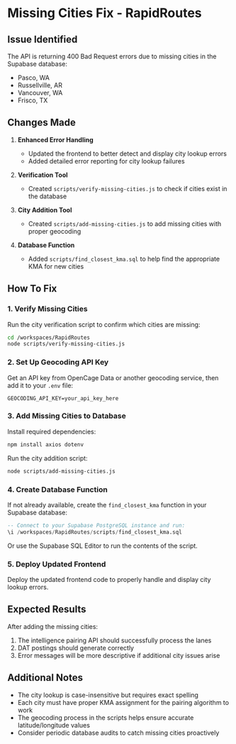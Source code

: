 # Missing Cities Fix - RapidRoutes

## Issue Identified

The API is returning 400 Bad Request errors due to missing cities in the Supabase database:

- Pasco, WA
- Russellville, AR
- Vancouver, WA
- Frisco, TX

## Changes Made

1. **Enhanced Error Handling**
   - Updated the frontend to better detect and display city lookup errors
   - Added detailed error reporting for city lookup failures

2. **Verification Tool**
   - Created `scripts/verify-missing-cities.js` to check if cities exist in the database

3. **City Addition Tool**
   - Created `scripts/add-missing-cities.js` to add missing cities with proper geocoding

4. **Database Function**
   - Added `scripts/find_closest_kma.sql` to help find the appropriate KMA for new cities

## How To Fix

### 1. Verify Missing Cities

Run the city verification script to confirm which cities are missing:

```bash
cd /workspaces/RapidRoutes
node scripts/verify-missing-cities.js
```

### 2. Set Up Geocoding API Key

Get an API key from OpenCage Data or another geocoding service, then add it to your `.env` file:

```
GEOCODING_API_KEY=your_api_key_here
```

### 3. Add Missing Cities to Database

Install required dependencies:

```bash
npm install axios dotenv
```

Run the city addition script:

```bash
node scripts/add-missing-cities.js
```

### 4. Create Database Function

If not already available, create the `find_closest_kma` function in your Supabase database:

```sql
-- Connect to your Supabase PostgreSQL instance and run:
\i /workspaces/RapidRoutes/scripts/find_closest_kma.sql
```

Or use the Supabase SQL Editor to run the contents of the script.

### 5. Deploy Updated Frontend

Deploy the updated frontend code to properly handle and display city lookup errors.

## Expected Results

After adding the missing cities:

1. The intelligence pairing API should successfully process the lanes
2. DAT postings should generate correctly
3. Error messages will be more descriptive if additional city issues arise

## Additional Notes

- The city lookup is case-insensitive but requires exact spelling
- Each city must have proper KMA assignment for the pairing algorithm to work
- The geocoding process in the scripts helps ensure accurate latitude/longitude values
- Consider periodic database audits to catch missing cities proactively
